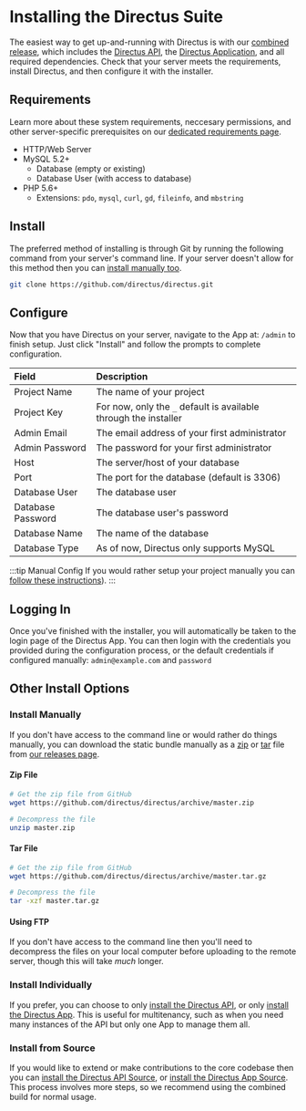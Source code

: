 # Installing the Directus Suite

The easiest way to get up-and-running with Directus is with our [combined release](https://github.com/directus/directus), which includes the [Directus API](https://github.com/directus/api), the [Directus Application](https://github.com/directus/app), and all required dependencies. Check that your server meets the requirements, install Directus, and then configure it with the installer.

## Requirements

Learn more about these system requirements, neccesary permissions, and other server-specific prerequisites on our [dedicated requirements page](/api/admin/requirements.md).

* HTTP/Web Server
* MySQL 5.2+
    * Database (empty or existing)
    * Database User (with access to database)
* PHP 5.6+
    * Extensions:  `pdo`, `mysql`, `curl`, `gd`, `fileinfo`, and `mbstring`

## Install

The preferred method of installing is through Git by running the following command from your server's command line. If your server doesn't allow for this method then you can [install manually too](#install-manually).

```bash
git clone https://github.com/directus/directus.git
```

## Configure

Now that you have Directus on your server, navigate to the App at: `/admin` to finish setup. Just click "Install" and follow the prompts to complete configuration.

Field          | Description
:------------- | :-----------
Project Name   | The name of your project
Project Key    | For now, only the `_` default is available through the installer
Admin Email    | The email address of your first administrator
Admin Password | The password for your first administrator
Host           | The server/host of your database
Port           | The port for the database (default is 3306)
Database User  | The database user
Database Password | The database user's password
Database Name  | The name of the database
Database Type  | As of now, Directus only supports MySQL

:::tip Manual Config
If you would rather setup your project manually you can [follow these instructions](./api/admin/configure.md)).
:::

## Logging In

Once you've finished with the installer, you will automatically be taken to the login page of the Directus App. You can then login with the credentials you provided during the configuration process, or the default credentials if configured manually: `admin@example.com` and `password`

## Other Install Options

### Install Manually

If you don't have access to the command line or would rather do things manually, you can download the static bundle manually as a [zip](https://github.com/directus/directus/archive/master.zip) or [tar](https://github.com/directus/directus/archive/master.tar.gz) file from [our releases page](https://github.com/directus/directus/releases).

#### Zip File

```bash
# Get the zip file from GitHub
wget https://github.com/directus/directus/archive/master.zip

# Decompress the file
unzip master.zip
```

#### Tar File

```bash
# Get the zip file from GitHub
wget https://github.com/directus/directus/archive/master.tar.gz

# Decompress the file
tar -xzf master.tar.gz
```

#### Using FTP

If you don't have access to the command line then you'll need to decompress the files on your local computer before uploading to the remote server, though this will take _much_ longer.

### Install Individually

If you prefer, you can choose to only [install the Directus API](./api/admin/install.md), or only [install the Directus App](./app/admin/install.md). This is useful for multitenancy, such as when you need many instances of the API but only one App to manage them all.

### Install from Source

If you would like to extend or make contributions to the core codebase then you can [install the Directus API Source](./api/contributor/install-dev.md), or [install the Directus App Source](./app/contributor/install-dev.md). This process involves more steps, so we recommend using the combined build for normal usage.

